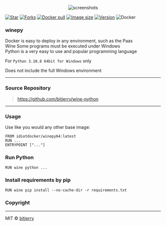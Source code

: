 <p align="center"><img src="https://cdn.jsdelivr.net/gh/bitjerry/wine-python@main/img/logo.png" alt="screenshots"></p>

[![Star](https://img.shields.io/github/stars/bitjerry/wine-python?logo=github&style=flat-square)](https://github.com/bitjerry/wine-python/x64)
[![Forks](https://img.shields.io/github/forks/bitjerry/wine-python?logo=github&style=flat-square)](https://github.com/bitjerry/wine-python/x64)
[![Docker pull](https://img.shields.io/docker/pulls/idiotdocker/winepy64?logo=docker&style=flat-square)](https://hub.docker.com/r/idiotdocker/winepy64)
[![Image size](https://img.shields.io/docker/image-size/idiotdocker/winepy64?logo=docker&style=flat-square)](https://hub.docker.com/r/idiotdocker/winepy64)
[![Version](https://img.shields.io/docker/v/idiotdocker/winepy?logo=docker&sort=semver&style=flat-square)](https://hub.docker.com/r/idiotdocker/winepy64)
![Docker](https://img.shields.io/github/license/bitjerry/wine-python?style=flat-square)

### winepy

Docker is easy to deploy in any environment, such as the Paas  
Wine Some programs must be executed under Windows  
Python is a very easy to use and popular programming language

For `Python 3.10.8 64bit for Windows` only

Does not include the full Windows environment

---

### Source Repository

> https://github.com/bitjerry/wine-python

---

### Usage

Use like you would any other base image:

```
FROM idiotdocker/winepy64:latest
RUN ...
ENTRYPOINT ["..."]
```

### Run Python
```shell
RUN wine python ...
```

### Install requirements by pip
```shell
RUN wine pip install --no-cache-dir -r requirements.txt
```

### Copyright

---
MIT © [bitjerry](https://github.com/bitjerry/wine-python/blob/main/LICENSE)
